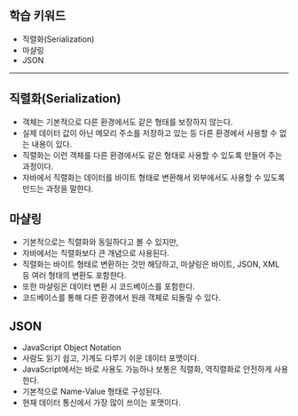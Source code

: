 ## 학습 키워드

- 직렬화(Serialization)
- 마샬링
- JSON

<hr>

## 직렬화(Serialization)
- 객체는 기본적으로 다른 환경에서도 같은 형태를 보장하지 않는다.
- 실제 데이터 값이 아닌 메모리 주소를 저장하고 있는 등 다른 환경에서 사용할 수 없는 내용이 있다.
- 직렬화는 이런 객체를 다른 환경에서도 같은 형태로 사용할 수 있도록 만들어 주는 과정이다.
- 자바에서 직렬화는 데이터를 바이트 형태로 변환해서 외부에서도 사용할 수 있도록 만드는 과정을 말한다.

## 마샬링
- 기본적으로는 직렬화와 동일하다고 볼 수 있지만,
- 자바에서는 직렬화보다 큰 개념으로 사용된다.
- 직렬화는 바이트 형태로 변환하는 것만 해당하고, 마샬링은 바이트, JSON, XML 등 여러 형태의 변환도 포함한다.
- 또한 마샬링은 데이터 변환 시 코드베이스를 포함한다.
- 코드베이스를 통해 다른 환경에서 원래 객체로 되돌릴 수 있다.

## JSON
- JavaScript Object Notation
- 사람도 읽기 쉽고, 기계도 다루기 쉬운 데이터 포맷이다.
- JavaScript에서는 바로 사용도 가능하나 보통은 직렬화, 역직렬화로 안전하게 사용한다.
- 기본적으로 Name-Value 형태로 구성된다.
- 현재 데이터 통신에서 가장 많이 쓰이는 포맷이다.
